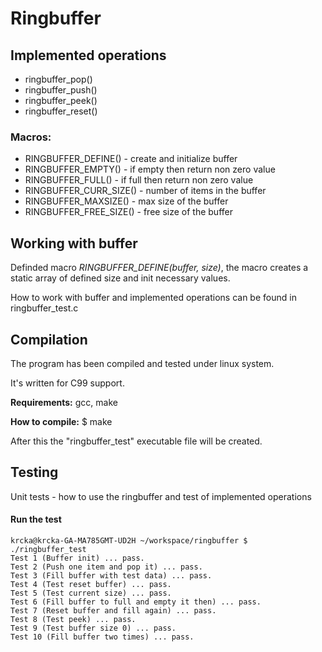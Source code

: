 # Ringbuffer

## Implemented operations
- ringbuffer_pop()
- ringbuffer_push()
- ringbuffer_peek()
- ringbuffer_reset()

### Macros:
- RINGBUFFER_DEFINE() - create and initialize buffer
- RINGBUFFER_EMPTY() - if empty then return non zero value
- RINGBUFFER_FULL() - if full then return non zero value
- RINGBUFFER\_CURR\_SIZE() - number of items in the buffer 
- RINGBUFFER_MAXSIZE() - max size of the buffer
- RINGBUFFER\_FREE\_SIZE() - free size of the buffer


## Working with buffer
Definded macro *RINGBUFFER_DEFINE(buffer, size)*, the macro creates a static array of defined size and init necessary values. 

How to work with buffer and implemented operations can be found  in ringbuffer_test.c


## Compilation

The program has been compiled and tested under linux system.

It's written for C99 support. 

**Requirements:**
        gcc, make

**How to compile:**
        $ make

After this the "ringbuffer_test" executable file will be created.

## Testing

Unit tests - how to use the ringbuffer and test of implemented operations

#### Run the test

```
krcka@krcka-GA-MA785GMT-UD2H ~/workspace/ringbuffer $ ./ringbuffer_test 
Test 1 (Buffer init) ... pass.
Test 2 (Push one item and pop it) ... pass.
Test 3 (Fill buffer with test data) ... pass.
Test 4 (Test reset buffer) ... pass.
Test 5 (Test current size) ... pass.
Test 6 (Fill buffer to full and empty it then) ... pass.
Test 7 (Reset buffer and fill again) ... pass.
Test 8 (Test peek) ... pass.
Test 9 (Test buffer size 0) ... pass.
Test 10 (Fill buffer two times) ... pass.
```

